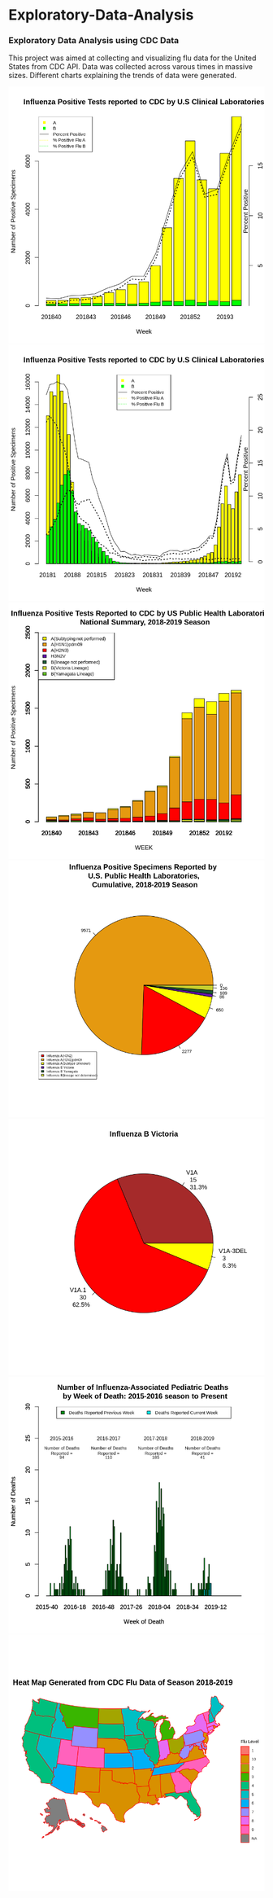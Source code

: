 # Exploratory-Data-Analysis
### Exploratory Data Analysis using CDC Data

<p> This project was aimed at collecting and visualizing flu data for the United States from CDC API.
Data was collected across varous times in massive sizes. Different charts explaining the trends of
data were generated. </p>

![Home_Page](https://github.com/animeshpaul91/Exploratory-Data-Analysis/blob/master/Part3/www/Plot1.png?raw=true)
![Home_Page](https://github.com/animeshpaul91/Exploratory-Data-Analysis/blob/master/Part3/www/Plot10.png?raw=true)
![Home_Page](https://github.com/animeshpaul91/Exploratory-Data-Analysis/blob/master/Part3/www/Plot2.png?raw=true)
![Home_Page](https://github.com/animeshpaul91/Exploratory-Data-Analysis/blob/master/Part3/www/Plot3.png?raw=true)
![Home_Page](https://github.com/animeshpaul91/Exploratory-Data-Analysis/blob/master/Part3/www/Plot7.png?raw=true)
![Home_Page](https://github.com/animeshpaul91/Exploratory-Data-Analysis/blob/master/Part3/www/Plot8.png?raw=true)
![Home_Page](https://github.com/animeshpaul91/Exploratory-Data-Analysis/blob/master/Part3/www/Plot9.png?raw=true)
